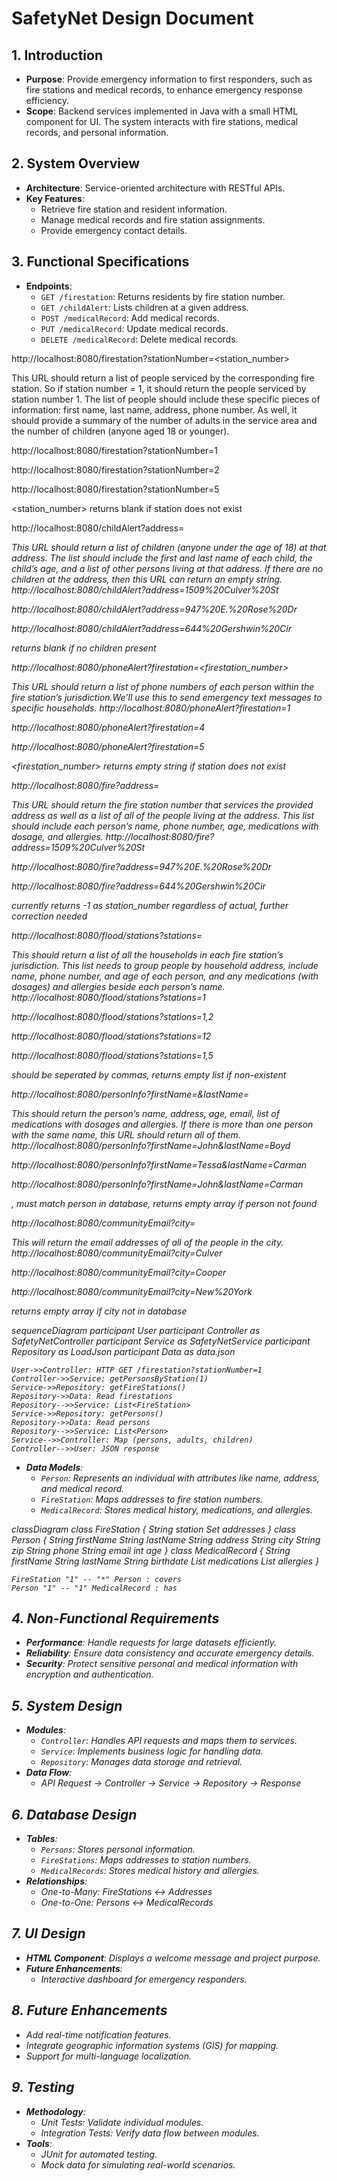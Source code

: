 # SafetyNet Design Document

## 1. Introduction
- **Purpose**: Provide emergency information to first responders, such as fire stations and medical records, to enhance emergency response efficiency.
- **Scope**: Backend services implemented in Java with a small HTML component for UI. The system interacts with fire stations, medical records, and personal information.

## 2. System Overview
- **Architecture**: Service-oriented architecture with RESTful APIs.
- **Key Features**:
  - Retrieve fire station and resident information.
  - Manage medical records and fire station assignments.
  - Provide emergency contact details.

## 3. Functional Specifications
- **Endpoints**:
  - `GET /firestation`: Returns residents by fire station number.
  - `GET /childAlert`: Lists children at a given address.
  - `POST /medicalRecord`: Add medical records.
  - `PUT /medicalRecord`: Update medical records.
  - `DELETE /medicalRecord`: Delete medical records.

http://localhost:8080/firestation?stationNumber=<station_number> 

This URL should return a list of people serviced by the corresponding fire station. So if station number = 1, 
it should return the people serviced by station number 1. The list of people should include these specific 
pieces of information: first name, last name, address, phone number. As well, it should provide a 
summary of the number of adults in the service area and the number of children (anyone aged 18 or 
younger). 

http://localhost:8080/firestation?stationNumber=1

http://localhost:8080/firestation?stationNumber=2

http://localhost:8080/firestation?stationNumber=5


<station_number> returns blank if station does not exist

http://localhost:8080/childAlert?address=<address> 
This URL should return a list of children (anyone under the age of 18) at that address. The list should 
include the first and last name of each child, the child’s age, and a list of other persons living at that 
address. If there are no children at the address, then this URL can return an empty string. 
http://localhost:8080/childAlert?address=1509%20Culver%20St

http://localhost:8080/childAlert?address=947%20E.%20Rose%20Dr

http://localhost:8080/childAlert?address=644%20Gershwin%20Cir

<address> returns blank if no children present

http://localhost:8080/phoneAlert?firestation=<firestation_number> 

This URL should return a list of phone numbers of each person within the fire station’s jurisdiction.We’ll 
use this to send emergency text messages to specific households. 
http://localhost:8080/phoneAlert?firestation=1

http://localhost:8080/phoneAlert?firestation=4 

http://localhost:8080/phoneAlert?firestation=5 

<firestation_number> returns empty string if station does not exist

http://localhost:8080/fire?address=<address> 

This URL should return the fire station number that services the provided address as well as a list of all of 
the people living at the address. This list should include each person’s name, phone number, age, 
medications with dosage, and allergies. 
http://localhost:8080/fire?address=1509%20Culver%20St

http://localhost:8080/fire?address=947%20E.%20Rose%20Dr

http://localhost:8080/fire?address=644%20Gershwin%20Cir

<address> currently returns -1 as station_number regardless of actual, further correction needed

http://localhost:8080/flood/stations?stations=<a list of station_numbers> 

This should return a list of all the households in each fire station’s jurisdiction. This list needs to group 
people by household address, include name, phone number, and age of each person, and  any 
medications (with dosages) and allergies beside each person’s name.  
http://localhost:8080/flood/stations?stations=1

http://localhost:8080/flood/stations?stations=1,2

http://localhost:8080/flood/stations?stations=12

http://localhost:8080/flood/stations?stations=1,5

<a list of station_numbers> should be seperated by commas, returns empty list if non-existent

http://localhost:8080/personInfo?firstName=<firstName>&lastName=<lastName> 

This should return the person’s name, address, age, email, list of medications with dosages and allergies. 
If there is more than one person with the same name, this URL should return all of them. 
http://localhost:8080/personInfo?firstName=John&lastName=Boyd

http://localhost:8080/personInfo?firstName=Tessa&lastName=Carman 

http://localhost:8080/personInfo?firstName=John&lastName=Carman

<firstName>, <lastName> must match person in database, returns empty array if person not found

http://localhost:8080/communityEmail?city=<city> 

This will return the email addresses of all of the people in the city.
http://localhost:8080/communityEmail?city=Culver

http://localhost:8080/communityEmail?city=Cooper

http://localhost:8080/communityEmail?city=New%20York

<city> returns empty array if city not in database

sequenceDiagram
    participant User
    participant Controller as SafetyNetController
    participant Service as SafetyNetService
    participant Repository as LoadJson
    participant Data as data.json

    User->>Controller: HTTP GET /firestation?stationNumber=1
    Controller->>Service: getPersonsByStation(1)
    Service->>Repository: getFireStations()
    Repository->>Data: Read firestations
    Repository-->>Service: List<FireStation>
    Service->>Repository: getPersons()
    Repository->>Data: Read persons
    Repository-->>Service: List<Person>
    Service-->>Controller: Map (persons, adults, children)
    Controller-->>User: JSON response

- **Data Models**:
  - `Person`: Represents an individual with attributes like name, address, and medical record.
  - `FireStation`: Maps addresses to fire station numbers.
  - `MedicalRecord`: Stores medical history, medications, and allergies.


classDiagram
    class FireStation {
        String station
        Set addresses
    }
    class Person {
        String firstName
        String lastName
        String address
        String city
        String zip
        String phone
        String email
        int age
    }
    class MedicalRecord {
        String firstName
        String lastName
        String birthdate
        List medications
        List allergies
    }

    FireStation "1" -- "*" Person : covers
    Person "1" -- "1" MedicalRecord : has


## 4. Non-Functional Requirements
- **Performance**: Handle requests for large datasets efficiently.
- **Reliability**: Ensure data consistency and accurate emergency details.
- **Security**: Protect sensitive personal and medical information with encryption and authentication.

## 5. System Design
- **Modules**:
  - `Controller`: Handles API requests and maps them to services.
  - `Service`: Implements business logic for handling data.
  - `Repository`: Manages data storage and retrieval.
- **Data Flow**:
  - API Request → Controller → Service → Repository → Response

## 6. Database Design
- **Tables**:
  - `Persons`: Stores personal information.
  - `FireStations`: Maps addresses to station numbers.
  - `MedicalRecords`: Stores medical history and allergies.
- **Relationships**:
  - One-to-Many: FireStations ↔ Addresses
  - One-to-One: Persons ↔ MedicalRecords

## 7. UI Design
- **HTML Component**: Displays a welcome message and project purpose.
- **Future Enhancements**:
  - Interactive dashboard for emergency responders.

## 8. Future Enhancements
- Add real-time notification features.
- Integrate geographic information systems (GIS) for mapping.
- Support for multi-language localization.

## 9. Testing
- **Methodology**:
  - Unit Tests: Validate individual modules.
  - Integration Tests: Verify data flow between modules.
- **Tools**:
  - JUnit for automated testing.
  - Mock data for simulating real-world scenarios.